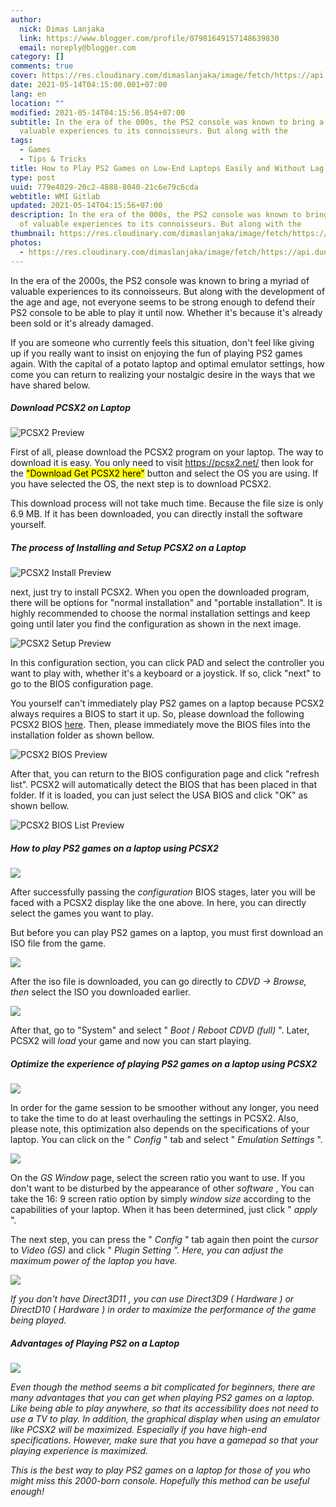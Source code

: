 ```yaml
---
author:
  nick: Dimas Lanjaka
  link: https://www.blogger.com/profile/07981649157148639830
  email: noreply@blogger.com
category: []
comments: true
cover: https://res.cloudinary.com/dimaslanjaka/image/fetch/https://api.duniagames.co.id/api/content/upload/file/14053741101592474239.jpg
date: 2021-05-14T04:15:00.001+07:00
lang: en
location: ""
modified: 2021-05-14T04:15:56.054+07:00
subtitle: In the era of the 000s, the PS2 console was known to bring a myriad of
  valuable experiences to its connoisseurs. But along with the
tags:
  - Games
  - Tips & Tricks
title: How to Play PS2 Games on Low-End Laptops Easily and Without Lag
type: post
uuid: 779e4029-20c2-4888-8040-21c6e79c6cda
webtitle: WMI Gitlab
updated: 2021-05-14T04:15:56+07:00
description: In the era of the 000s, the PS2 console was known to bring a myriad
  of valuable experiences to its connoisseurs. But along with the
thumbnail: https://res.cloudinary.com/dimaslanjaka/image/fetch/https://api.duniagames.co.id/api/content/upload/file/14053741101592474239.jpg
photos:
  - https://res.cloudinary.com/dimaslanjaka/image/fetch/https://api.duniagames.co.id/api/content/upload/file/14053741101592474239.jpg
---
```


<p>  In the era of the 2000s, the PS2 console was known to bring a myriad of valuable experiences to its connoisseurs. But along with the development of the age and age, not everyone seems to be strong enough to defend their PS2 console to be able to play it until now. Whether it's because it's already been sold or it's already damaged. </p><p>  If you are someone who currently feels this situation, don't feel like giving up if you really want to insist on enjoying the fun of playing PS2 games again. With the capital of a potato laptop and optimal emulator settings, how come you can return to realizing your nostalgic desire in the ways that we have shared below. </p> <div>  <h5>Download PCSX2 on Laptop</h5>  <img src="https://res.cloudinary.com/dimaslanjaka/image/fetch/https://api.duniagames.co.id/api/content/upload/file/14053741101592474239.jpg" alt="PCSX2 Preview">   <p>First of all, please download the PCSX2 program on your laptop. The way to download it is easy. You only need to visit <a href="https://pcsx2.net/" rel="noopener noreferer nofollow" target="_blank">https://pcsx2.net/</a> then look for the <mark>"Download Get PCSX2 here"</mark> button and select the OS you are using. If you have selected the OS, the next step is to download PCSX2.</p>   <p>This download process will not take much time. Because the file size is only 6.9 MB. If it has been downloaded, you can directly install the software yourself.</p></div> <div>  <h5>The process of Installing and Setup PCSX2 on a Laptop</h5>  <img src="https://res.cloudinary.com/dimaslanjaka/image/fetch/https://api.duniagames.co.id/api/content/upload/file/3749947291592474253.jpg" alt="PCSX2 Install Preview">  <p>next, just try to install PCSX2. When you open the downloaded program, there will be options for "normal installation" and "portable installation". It is highly recommended to choose the normal installation settings and keep going until later you find the configuration as shown in the next image.</p>  <img src="https://res.cloudinary.com/dimaslanjaka/image/fetch/https://api.duniagames.co.id/api/content/upload/file/1164241131592474280.jpg" alt="PCSX2 Setup Preview">  <p>In this configuration section, you can click PAD and select the controller you want to play with, whether it's a keyboard or a joystick. If so, click "next" to go to the BIOS configuration page.</p>  <p>You yourself can't immediately play PS2 games on a laptop because PCSX2 always requires a BIOS to start it up. So, please download the following PCSX2 BIOS <a href="https://pcsx2.net/download/releases/tools/search.html" rel="noopener noreferer nofollow" target="_blank">here</a>. Then, please immediately move the BIOS files into the installation folder as shown bellow.</p>  <img src="https://res.cloudinary.com/dimaslanjaka/image/fetch/https://api.duniagames.co.id/api/content/upload/file/1380203461592474354.jpg" alt="PCSX2 BIOS Preview">  <p>After that, you can return to the BIOS configuration page and click "refresh list". PCSX2 will automatically detect the BIOS that has been placed in that folder. If it is loaded, you can just select the USA BIOS and click "OK" as shown bellow.</p>  <img src="https://res.cloudinary.com/dimaslanjaka/image/fetch/https://api.duniagames.co.id/api/content/upload/file/10807827161592474366.jpg" alt="PCSX2 BIOS List Preview"></div> <div>  <h5>    How to play PS2 games on a laptop using PCSX2   </h5>  <p>    <img src="https://res.cloudinary.com/dimaslanjaka/image/fetch/https://api.duniagames.co.id/api/content/upload/file/7459620581592474385.jpg">  </p>  <p>    After successfully passing the <em> configuration </em> BIOS stages, later you will be faced with a PCSX2 display like the one above. In here, you can directly select the games you want to play.   </p>  <p>    But before you can play PS2 games on a laptop, you must first download an ISO file from the game.   </p>  <p>    <img src="https://res.cloudinary.com/dimaslanjaka/image/fetch/https://api.duniagames.co.id/api/content/upload/file/17032667731592474404.jpg">  </p>  <p>    After the iso file is downloaded, you can go directly to <em> CDVD -&gt; Browse, then </em> select the ISO you downloaded earlier.   </p>  <p>    <img src="https://res.cloudinary.com/dimaslanjaka/image/fetch/https://api.duniagames.co.id/api/content/upload/file/16847219011592474420.jpg">  </p>  <p>    After that, go to "System" and select "<em> Boot </em> / <em> Reboot CDVD (full) </em>". Later, PCSX2 will <em> load </em> your game and now you can start playing.   </p></div> <div>  <h5>    Optimize the experience of playing PS2 games on a laptop using PCSX2   </h5>  <p>    <img src="https://res.cloudinary.com/dimaslanjaka/image/fetch/https://api.duniagames.co.id/api/content/upload/file/5565314021592474550.jpg">  </p>  <p>    In order for the game session to be smoother without any longer, you need to take the time to do at least overhauling the settings in PCSX2. Also, please note, this optimization also depends on the specifications of your laptop. You can click on the "<em> Config </em>" tab and select "<em> Emulation </em> <em> Settings </em>".   </p>  <p>    <img src="https://res.cloudinary.com/dimaslanjaka/image/fetch/https://api.duniagames.co.id/api/content/upload/file/5771766571592474579.jpg">  </p>  <p>    On the <em> GS Window </em> page, select the screen ratio you want to use. If you don't want to be disturbed by the appearance of other <em> software </em>,     You can take the 16: 9 screen ratio option by simply <em> window size </em> according to the capabilities of your laptop. When it has been determined, just click "<em> apply </em>".   </p>  <p>    The next step, you can press the "<em> Config </em>" tab again then point the <em> cursor </em> to <em> Video (GS) </em> and click "<em> Plugin Setting <!-- em--> ”. Here, you can adjust the maximum power of the laptop you have.   </em></p><em>  <p>    <img src="https://res.cloudinary.com/dimaslanjaka/image/fetch/https://api.duniagames.co.id/api/content/upload/file/17279726661592475127.jpg">  </p>  <p>    If you don't have <em> Direct3D11 </em>, you can use <em> Direct3D9 </em> (<em> Hardware </em>) or <em> DirectD10 </em> (<em> Hardware <!-- em-->) in order to maximize the performance of the game being played.   </em></p></em></div><em><em> <div>  <h5>    Advantages of Playing PS2 on a Laptop   </h5>  <p>    <img src="https://res.cloudinary.com/dimaslanjaka/image/fetch/https://api.duniagames.co.id/api/content/upload/file/12990842241592475079.png">  </p>  <p>    Even though the method seems a bit complicated for beginners, there are many advantages that you can get when playing PS2 games on a laptop. Like being able to play anywhere, so that its accessibility does not need to use a TV to play. In addition, the graphical display when using an emulator like PCSX2 will be maximized. Especially if you have high-end specifications. However, make sure that you have a gamepad so that your playing experience is maximized.   </p>  <p>    This is the best way to play PS2 games on a laptop for those of you who might miss this 2000-born console. Hopefully this method can be useful enough!   </p></div></em></em><script>document.querySelectorAll("pre,code");
  pretext.forEach(function (el) {
    el.classList.toggle("notranslate", true);
  });</script>